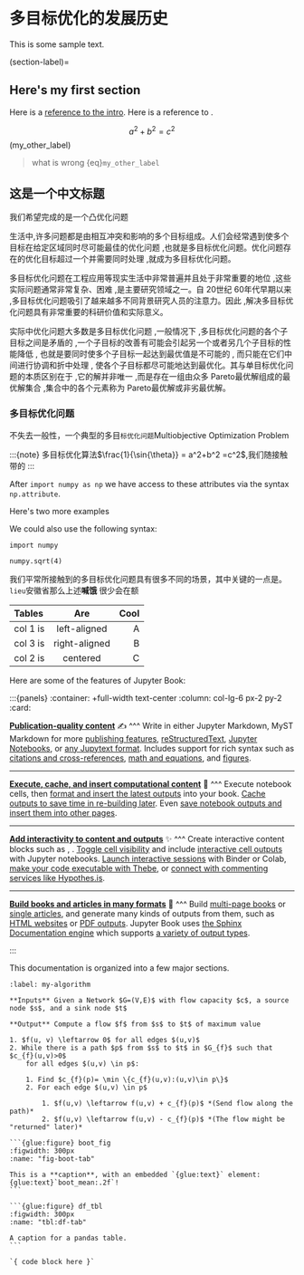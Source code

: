 # 多目标优化的发展历史

This is some sample text.

(section-label)=
## Here's my first section

Here is a [reference to the intro](intro.md). Here is a reference to [](section-label).


$$
a^2+b^2=c^2  
$$(my_other_label)

> what is wrong {eq}`my_other_label`

## 这是一个中文标题

我们希望完成的是一个凸优化问题

生活中,许多问题都是由相互冲突和影响的多个目标组成。人们会经常遇到使多个目标在给定区域同时尽可能最佳的优化问题 ,也就是多目标优化问题。优化问题存在的优化目标超过一个并需要同时处理 ,就成为多目标优化问题。

多目标优化问题在工程应用等现实生活中非常普遍并且处于非常重要的地位 ,这些实际问题通常非常复杂、困难 ,是主要研究领域之一。自 20世纪 60年代早期以来 ,多目标优化问题吸引了越来越多不同背景研究人员的注意力。因此 ,解决多目标优化问题具有非常重要的科研价值和实际意义。

实际中优化问题大多数是多目标优化问题 ,一般情况下 ,多目标优化问题的各个子目标之间是矛盾的 ,一个子目标的改善有可能会引起另一个或者另几个子目标的性能降低 , 也就是要同时使多个子目标一起达到最优值是不可能的 , 而只能在它们中间进行协调和折中处理 , 使各个子目标都尽可能地达到最优化。其与单目标优化问题的本质区别在于 ,它的解并非唯一 ,而是存在一组由众多 Pareto最优解组成的最优解集合 ,集合中的各个元素称为 Pareto最优解或非劣最优解。

### 多目标优化问题 

不失去一般性，一个典型的多目`标优化问题`Multiobjective Optimization Problem

:::{note}
多目标优化算法$\frac{1}{\sin{\theta}} = a^2+b^2 =c^2$,我们随接触带的 
:::


After `import numpy as np` we have access to these attributes via the
syntax `np.attribute`.

Here\'s two more examples

We could also use the following syntax:

```{code-cell} python3
import numpy

numpy.sqrt(4)
```
我们平常所接触到的多目标优化问题具有很多不同的场景，其中关键的一点是。`lieu`安徽省那么上述**喊饿** 很少会在额

| Tables        | Are           | Cool  |
| :------------ |:-------------:| -----:|
| col 1 is      | left-aligned  |     A |
| col 3 is      | right-aligned |     B |
| col 2 is      | centered      |     C |


Here are some of the features of Jupyter Book:


:::{panels}
:container: +full-width text-center
:column: col-lg-6 px-2 py-2
:card:

**[Publication-quality content](file-types:markdown)** ✍
^^^
Write in either Jupyter Markdown, MyST Markdown for more [publishing features](content/myst), [reStructuredText](file-types:rst), [Jupyter Notebooks](file-types:notebooks), or [any Jupytext format](file-types:custom).
Includes support for rich syntax such as [citations and cross-references](content/citations), [math and equations](content/math), and [figures](content/figures).

---
**[Execute, cache, and insert computational content](content/execute)** 🚀
^^^
Execute notebook cells, then [format and insert the latest outputs](content:code-outputs) into your book.
[Cache outputs to save time in re-building later](execute/cache).
Even [save notebook outputs and insert them into other pages](content:code-outputs:glue).

---
**[Add interactivity to content and outputs](interactive/launchbuttons)** ✨
^^^
Create interactive content blocks such as [](content:tabs), [](content:dropdowns). [Toggle cell visibility](interactive/hiding) and include [interactive cell outputs](interactive/interactive) with Jupyter notebooks. [Launch interactive sessions](interactive/launchbuttons) with Binder or Colab, [make your code executable with Thebe](launch:thebe), or [connect with commenting services like Hypothes.is](interactive:comments).

---
**[Build books and articles in many formats](start/build)** 🎁
^^^
Build [multi-page books](structure:book) or [single articles](structure:article), and generate many kinds of outputs from them, such as [HTML websites](start/build) or [PDF outputs](advanced/pdf). Jupyter Book uses [the Sphinx Documentation engine](https://www.sphinx-doc.org) which supports [a variety of output types](https://www.sphinx-doc.org/en/master/usage/builders/index.html).

:::

This documentation is organized into a few major sections.

```{prf:algorithm} Ford–Fulkerson
:label: my-algorithm

**Inputs** Given a Network $G=(V,E)$ with flow capacity $c$, a source node $s$, and a sink node $t$

**Output** Compute a flow $f$ from $s$ to $t$ of maximum value

1. $f(u, v) \leftarrow 0$ for all edges $(u,v)$
2. While there is a path $p$ from $s$ to $t$ in $G_{f}$ such that $c_{f}(u,v)>0$
	for all edges $(u,v) \in p$:

	1. Find $c_{f}(p)= \min \{c_{f}(u,v):(u,v)\in p\}$
	2. For each edge $(u,v) \in p$

		1. $f(u,v) \leftarrow f(u,v) + c_{f}(p)$ *(Send flow along the path)*
		2. $f(u,v) \leftarrow f(u,v) - c_{f}(p)$ *(The flow might be "returned" later)*
```


````{tabbed} A histogram
```{glue:figure} boot_fig
:figwidth: 300px
:name: "fig-boot-tab"

This is a **caption**, with an embedded `{glue:text}` element: {glue:text}`boot_mean:.2f`!
```
````

````{tabbed} A table
```{glue:figure} df_tbl
:figwidth: 300px
:name: "tbl:df-tab"

A caption for a pandas table.
```
````

````{tabbed} Code to generate this
`{ code block here }`
````